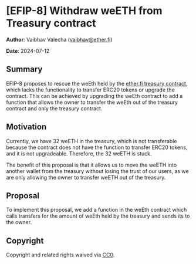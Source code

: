 # [EFIP-8] Withdraw weETH from Treasury contract

**Author**: Vaibhav Valecha (vaibhav@ether.fi)

**Date**: 2024-07-12


## Summary

EFIP-8 proposes to rescue the weEth held by the [ether.fi treasury contract](https://etherscan.io/address/0x6329004e903b7f420245e7af3f355186f2432466), which lacks the functionality to transfer ERC20 tokens or upgrade the contract. This can be achieved by upgrading the weEth contract to add a function that allows the owner to transfer the weEth out of the treasury contract and only the treasury contract.  


## Motivation

Currently, we have 32 weETH in the treasury, which is not transferable because the contract does not have the function to transfer ERC20 tokens, and it is not upgradeable. Therefore, the 32 weETH is stuck.

The benefit of this proposal is that it allows us to move the weETH into another wallet from the treasury without losing the trust of our users, as we are only allowing the owner to transfer weETH out of the treasury.

## Proposal

To implement this proposal, we add a function in the weEth contract which calls transfers for the amount of weEth held by the treasury and sends its to the owner.


## Copyright

Copyright and related rights waived via [CC0](https://creativecommons.org/publicdomain/zero/1.0/).
